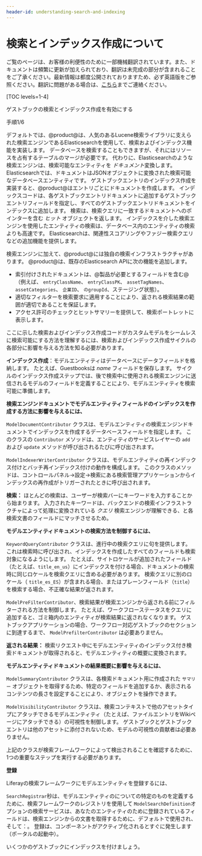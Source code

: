 ```yaml
---
header-id: understanding-search-and-indexing
---
```


# 検索とインデックス作成について

<p class="alert alert-info"><span class="wysiwyg-color-blue120">ご覧のページは、お客様の利便性のために一部機械翻訳されています。また、ドキュメントは頻繁に更新が加えられており、翻訳は未完成の部分が含まれることをご了承ください。最新情報は都度公開されておりますため、必ず英語版をご参照ください。翻訳に問題がある場合は、<a href="mailto:support-content-jp@liferay.com">こちら</a>までご連絡ください。</span></p>

[TOC levels=1-4]

<div class="learn-path-step row">
    <p id="stepTitle">ゲストブックの検索とインデックス作成を有効にする</p><p>手順1/6</p>
</div>

デフォルトでは、@product@は、人気のあるLucene検索ライブラリに支えられた検索エンジンであるElasticsearchを使用して、検索およびインデックス機能を実装します。 データベースを検索することもできますが、それにはリソースを占有するテーブルのマージが必要です。 代わりに、Elasticsearchのような検索エンジンは、検索可能なエンティティを *ドキュメント*変換します。 Elasticsearchでは、ドキュメントはJSONオブジェクトに変換された検索可能なデータベースエンティティです。 ゲストブックエントリのインデックス作成を実装すると、@product@はエントリごとにドキュメントを作成します。 インデックスコードは、各ゲストブックエントリドキュメントに追加するゲストブックエントリフィールドを指定し、すべてのゲストブックエントリドキュメントをインデックスに追加します。 検索は、検索クエリに一致するドキュメントへのポインターを含む *ヒット* オブジェクトを返します。 インデックスを介した検索エンジンを使用したエンティティの検索は、データベース内のエンティティの検索よりも高速です。 Elasticsearchは、関連性スコアリングやファジー検索クエリなどの追加機能を提供します。

検索エンジンに加えて、@product@には独自の検索インフラストラクチャがあります。 @product@は、既存のElasticsearch APIに次の機能を追加します。

  - 索引付けされたドキュメントは、@製品が必要とするフィールドを含む@（例えば、 `entryClassName`、 `entryClassPK`、 `assetTagNames`、 `assetCategories`、 `企業ID`、 `のgroupId`、ステージング状態）。
  - 適切なフィルターを検索要求に適用することにより、返される検索結果の範囲が適切であることを保証します。
  - アクセス許可のチェックとヒットサマリーを提供して、検索ポートレットに表示します。

ここに示した検索およびインデックス作成コードがカスタムモデルをシームレスに検索可能にする方法を理解するには、検索およびインデックス作成サイクルの各部分に影響を与える方法を知る必要があります。

**インデックス作成**：モデルエンティティはデータベースにデータフィールドを格納します。 たとえば、Guestbooksは *name* フィールドを保存します。 サイクルのインデックス作成ステップでは、後で検索中に使用される検索エンジンに送信されるモデルのフィールドを定義することにより、モデルエンティティを検索可能に準備します。

**検索エンジンドキュメントでモデルエンティティフィールドのインデックスを作成する方法に影響を与えるには、**

`ModelDocumentContributor` クラスは、モデルエンティティの検索エンジンドキュメントでインデックスを作成するデータベースフィールドを指定します。 このクラスの `Contributor` メソッドは、エンティティのサービスレイヤーの `add` および `update` メソッドが呼び出されるたびに呼び出されます。

`ModelIndexerWriterContributor` クラスは、モデルエンティティの再インデックス付けとバッチ再インデックス付けの動作を構成します。 このクラスのメソッドは、コントロールパネル→設定→検索にある検索管理アプリケーションからインデックスの再作成がトリガーされたときに呼び出されます。

**検索：** ほとんどの検索は、ユーザーが検索バーにキーワードを入力することから始まります。 入力されたキーワードは、バックエンドの検索インフラストラクチャによって処理に変換されている *クエリ* 検索エンジンが理解できる、と各検索文書のフィールドにマッチさせるため。

**モデルエンティティドキュメントの検索方法を制御するには、**

`KeywordQueryContributor` クラスは、進行中の検索クエリに句を提供します。 これは検索時に呼び出され、インデックスを作成したすべてのフィールドも検索対象になるようにします。 たとえば、サイトロケールが追加されたフィールド（たとえば、`title_en_us`）にインデックスを付ける場合、ドキュメントの検索時に同じロケールを検索クエリに含める必要があります。 検索クエリに別のロケール（ `title_es_ES`）が含まれる場合、またはプレーンフィールド（`title`）を検索する場合、不正確な結果が返されます。

`ModelPreFilterContributor`、検索結果が検索エンジンから返される前にフィルターされる方法を制御します。 たとえば、ワークフローステータスをクエリに追加すると、ゴミ箱内のエンティティが検索結果に返されなくなります。 ゲストブックアプリケーションの場合、ワークフロー対応ゲストブックのセクションに到達するまで、 `ModelPrefilterContributor` は必要ありません。

**返される結果：** 検索リクエスト中にモデルエンティティのインデックス付き検索ドキュメントが取得されると、モデルエンティティの概要に変換されます。

**モデルエンティティドキュメントの結果概要に影響を与えるには、**

`ModelSummaryContributor` クラスは、各検索ドキュメント用に作成された `サマリー` オブジェクトを取得するため、特定のフィールドを追加するか、表示されるコンテンツの長さを設定することにより、オブジェクトを操作できます。

`ModelVisibilityContributor` クラスは、検索コンテキストで他のアセットタイプにアタッチできるモデルエンティティ（たとえば、ファイルエントリをWikiページにアタッチできる）の可視性を制御します。 ゲストブックとゲストブックエントリは他のアセットに添付されないため、モデルの可視性の貢献者は必要ありません。

上記のクラスが検索フレームワークによって検出されることを確認するために、1つの重要なステップを実行する必要があります。

**登録**

Liferayの検索フレームワークにモデルエンティティを登録するには、

`SearchRegistrar`秒は、モデルエンティティのについての特定のものを定義するために、検索フレームワークのレジストリを使用して `ModelSearchDefinition`オプションの検索サービスは、あなたのエンティティのために登録されているフィールドは、検索エンジンからの文書を取得するために、デフォルトで使用され、そして：。 登録は、コンポーネントがアクティブ化されるとすぐに発生します（ポータルの起動中）。

いくつかのゲストブックにインデックスを付けましょう。

